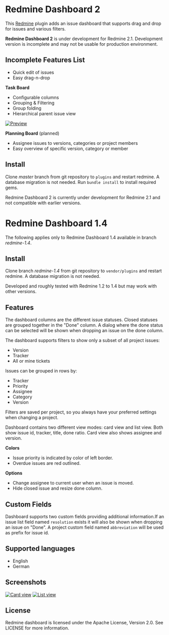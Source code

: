 Redmine Dashboard 2
===================

This [Redmine](http://redmine.org) plugin adds an issue dashboard that supports drag and drop for issues and various filters.

**Redmine Dashboard 2** is under development for Redmine 2.1. Development version is incomplete and may not be usable for production environment.

Incomplete Features List
------------------------

* Quick edit of issues
* Easy drag-n-drop

**Task Board**

* Configurable columns
* Grouping & Filtering
* Group folding
* Hierarchical parent issue view

[![Preview](http://altimos.de/redmine_dashboard/rdb_2-1_t.png)](http://altimos.de/redmine_dashboard/rdb_2-1.png)

**Planning Board** (planned)

* Assignee issues to versions, categories or project members
* Easy overview of specific version, category or member

Install
-------

Clone _master_ branch from git repository to `plugins` and restart redmine. A database migration is not needed. Run `bundle install` to install required gems.

Redmine Dashboard 2 is currently under development for Redmine 2.1 and not compatible with earlier versions.


Redmine Dashboard 1.4
=====================

The following applies only to Redmine Dashboard 1.4 available in branch _redmine-1.4_.


Install
-------

Clone branch _redmine-1.4_ from git repository to `vendor/plugins` and restart redmine. A database migration is not needed.

Developed and roughly tested with Redmine 1.2 to 1.4 but may work with other versions.

Features
----------

The dashboard columns are the different issue statuses. Closed statuses are grouped together in the "Done" column. A dialog where the done status can be selected will be shown when dropping an issue on the done column.

The dashboard supports filters to show only a subset of all project issues:

- Version
- Tracker
- All or mine tickets

Issues can be grouped in rows by:

- Tracker
- Priority
- Assignee
- Category
- Version

Filters are saved per project, so you always have your preferred settings when changing a project.

Dashboard contains two different view modes: card view and list view. Both show issue id, tracker, title, done ratio. Card view also shows assignee and version.

**Colors**

- Issue priority is indicated by color of left border.
- Overdue issues are red outlined.

**Options**

- Change assignee to current user when an issue is moved.
- Hide closed issue and resize done column.


Custom Fields
-------------

Dashboard supports two custom fields providing additional information.If an issue list field named `resolution` exists it will also be shown when dropping an issue on "Done". A project custom field named `abbreviation` will be used as prefix for issue id.


Supported languages
-------------------
- English
- German


Screenshots
-----------

[![Card view](http://altimos.de/redmine_dashboard/redmine_dashboard_thumb.png)](http://altimos.de/redmine_dashboard/redmine_dashboard.png)
[![List view](http://altimos.de/redmine_dashboard/redmine_dashboard-list_thumb.png)](http://altimos.de/redmine_dashboard/redmine_dashboard-list.png)


License
-------

Redmine dashboard is licensed under the Apache License, Version 2.0.
See LICENSE for more information.
